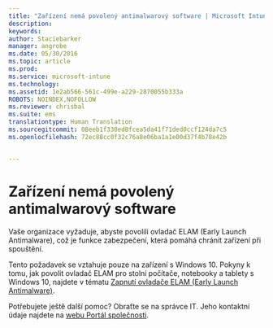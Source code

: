 ```yaml
---
title: "Zařízení nemá povolený antimalwarový software | Microsoft Intune"
description: 
keywords: 
author: Staciebarker
manager: angrobe
ms.date: 05/30/2016
ms.topic: article
ms.prod: 
ms.service: microsoft-intune
ms.technology: 
ms.assetid: 1e2ab566-561c-499e-a229-2870055b333a
ROBOTS: NOINDEX,NOFOLLOW
ms.reviewer: chrisbal
ms.suite: ems
translationtype: Human Translation
ms.sourcegitcommit: 08eeb1f330ed8fcea5da41f71ded0ccf124da7c5
ms.openlocfilehash: 72ec88cc0f32c76a8e06ba1a1e00d37f4b78e42b


---
```



# Zařízení nemá povolený antimalwarový software

Vaše organizace vyžaduje, abyste povolili ovladač ELAM (Early Launch Antimalware), což je funkce zabezpečení, která pomáhá chránit zařízení při spouštění.

Tento požadavek se vztahuje pouze na zařízení s Windows 10. Pokyny k tomu, jak povolit ovladač ELAM pro stolní počítače, notebooky a tablety s Windows 10, najdete v tématu [Zapnutí ovladače ELAM (Early Launch Antimalware)](https://gallery.technet.microsoft.com/How-to-turn-on-Early-84552ec5).

Potřebujete ještě další pomoc? Obraťte se na správce IT. Jeho kontaktní údaje najdete na [webu Portál společnosti](http://portal.manage.microsoft.com).





<!--HONumber=Aug16_HO5-->



